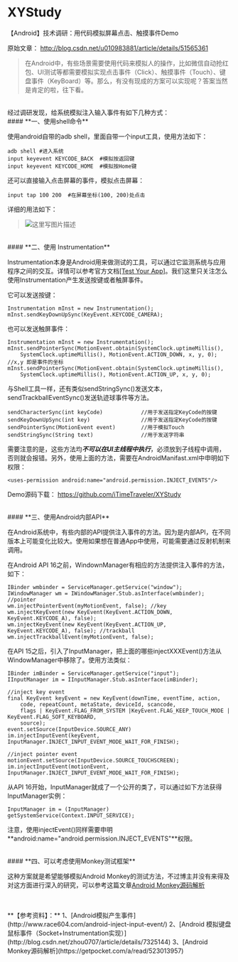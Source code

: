 # XYStudy
【Android】技术调研：用代码模拟屏幕点击、触摸事件Demo

原始文章： http://blog.csdn.net/u010983881/article/details/51565361

> 在Android中，有些场景需要使用代码来模拟人的操作，比如微信自动抢红包、UI测试等都需要模拟实现点击事件（Click）、触摸事件（Touch）、键盘事件（KeyBoard）等。那么，有没有现成的方案可以实现呢？答案当然是肯定的啦，往下看。

<br>
经过调研发现，给系统模拟注入输入事件有如下几种方式：

<br>
#### **一、使用shell命令**

使用android自带的adb shell，里面自带一个input工具，使用方法如下：

```
adb shell #进入系统
input keyevent KEYCODE_BACK  #模拟按返回键
input keyevent KEYCODE_HOME  #模拟按Home键
```
还可以直接输入点击屏幕的事件，模拟点击屏幕：

```
input tap 100 200  #在屏幕坐标(100, 200)处点击 
```
详细的用法如下：

> ![这里写图片描述](http://img.blog.csdn.net/20160602113300558)

<br>
#### **二、使用 Instrumentation**

Instrumentation本身是Android用来做测试的工具，可以通过它监测系统与应用程序之间的交互。详情可以参考官方文档[\[Test Your App\]](https://developer.android.com/studio/test/index.html)。我们这里只关注怎么使用Instrumentation产生发送按键或者触屏事件。

它可以发送按键：

```
Instrumentation mInst = new Instrumentation();  
mInst.sendKeyDownUpSync(KeyEvent.KEYCODE_CAMERA);  
```

也可以发送触屏事件：
```
Instrumentation mInst = new Instrumentation();  
mInst.sendPointerSync(MotionEvent.obtain(SystemClock.uptimeMillis(),  
    SystemClock.uptimeMillis(), MotionEvent.ACTION_DOWN, x, y, 0);    //x,y 即是事件的坐标
mInst.sendPointerSync(MotionEvent.obtain(SystemClock.uptimeMillis(),  
    SystemClock.uptimeMillis(), MotionEvent.ACTION_UP, x, y, 0);
```
与Shell工具一样，还有类似sendStringSync()发送文本，sendTrackballEventSync()发送轨迹球事件等方法。

```
sendCharacterSync(int keyCode)            //用于发送指定KeyCode的按键
sendKeyDownUpSync(int key)                //用于发送指定KeyCode的按键
sendPointerSync(MotionEvent event)     	  //用于模拟Touch
sendStringSync(String text)               //用于发送字符串
```
需要注意的是，这些方法均***不可以在UI主线程中执行***，必须放到子线程中调用，否则就会报错。另外，使用上面的方法，需要在AndroidManifast.xml中申明如下权限：

```
<uses-permission android:name="android.permission.INJECT_EVENTS"/>  
```

Demo源码下载： https://github.com/iTimeTraveler/XYStudy

<br>
#### **三、使用Android内部API**

在Android系统中，有些内部的API提供注入事件的方法。因为是内部API，在不同版本上可能变化比较大。使用如果想在普通App中使用，可能需要通过反射机制来调用。

在Android API 16之前，WindownManager有相应的方法提供注入事件的方法，如下：

```
IBinder wmbinder = ServiceManager.getService("window");  
IWindowManager wm = IWindowManager.Stub.asInterface(wmbinder); //pointer  
wm.injectPointerEvent(myMotionEvent, false); //key  
wm.injectKeyEvent(new KeyEvent(KeyEvent.ACTION_DOWN, KeyEvent.KEYCODE_A), false);  
wm.injectKeyEvent(new KeyEvent(KeyEvent.ACTION_UP, KeyEvent.KEYCODE_A), false); //trackball  
wm.injectTrackballEvent(myMotionEvent, false);  
```
在API 15之后，引入了InputManager，把上面的哪些injectXXXEvent()方法从WindowManager中移除了。使用方法类似：

```
IBinder imBinder = ServiceManager.getService("input");  
IInputManager im = IInputManager.Stub.asInterface(imBinder);

//inject key event
final KeyEvent keyEvent = new KeyEvent(downTime, eventTime, action,  
    code, repeatCount, metaState, deviceId, scancode, 
    flags | KeyEvent.FLAG_FROM_SYSTEM |KeyEvent.FLAG_KEEP_TOUCH_MODE | KeyEvent.FLAG_SOFT_KEYBOARD, 
    source);
event.setSource(InputDevice.SOURCE_ANY)  
im.injectInputEvent(keyEvent, InputManager.INJECT_INPUT_EVENT_MODE_WAIT_FOR_FINISH);

//inject pointer event
motionEvent.setSource(InputDevice.SOURCE_TOUCHSCREEN);  
im.injectInputEvent(motionEvent, InputManager.INJECT_INPUT_EVENT_MODE_WAIT_FOR_FINISH);  
```
从API 16开始，InputManager就成了一个公开的类了，可以通过如下方法获得InputManager实例：

```
InputManager im = (InputManager) getSystemService(Context.INPUT_SERVICE);  
```
注意，使用injectEvent()同样需要申明**android:name="android.permission.INJECT_EVENTS"**权限。

<br>
#### **四、可以考虑使用Monkey测试框架**

这种方案就是希望能够模拟Android Monkey的测试方法，不过博主并没有来得及对这方面进行深入的研究，可以参考这篇文章[Android Monkey源码解析](http://blog.csdn.net/xiaodanpeng/article/details/9154003)

<br>
<br>
 **【参考资料】：**
1、[Android模拟产生事件](http://www.race604.com/android-inject-input-event/)
2、[Android 模拟键盘鼠标事件（Socket+Instrumentation实现）](http://blog.csdn.net/zhou0707/article/details/7325144)
3、[Android Monkey源码解析](https://getpocket.com/a/read/523013957)
